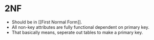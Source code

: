 # 2NF

- Should be in [[First Normal Form]].
- All non-key attributes are fully functional dependent on primary key.
- That basically means, seperate out tables to make a primary key.
